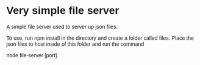 <style type="text/css">
	body {font-family: sans-serif;};
</style>
<h1>Very simple file server</h1>
<p>A simple file server used to server up json files. </p>
<p>To use, run npm install in the directory and create a folder called files. Place the json files to host inside of this folder and run the command</p>
<p>node file-server [port].</p>